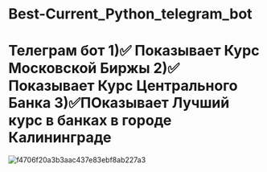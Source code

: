 # Best-Current_Python_telegram_bot
Телеграм бот 
1)✅ Показывает Курс Московской Биржы 
2)✅ Показывает Курс Центрального Банка
3)✅ПОказывает Лучший курс в банках в городе Калининграде 
===========================================================
![f4706f20a3b3aac437e83ebf8ab227a3](https://user-images.githubusercontent.com/45260512/124109369-5788c580-da67-11eb-811f-f6280fb3472d.gif)

